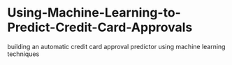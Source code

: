 # Using-Machine-Learning-to-Predict-Credit-Card-Approvals
building an automatic credit card approval predictor using machine learning techniques
